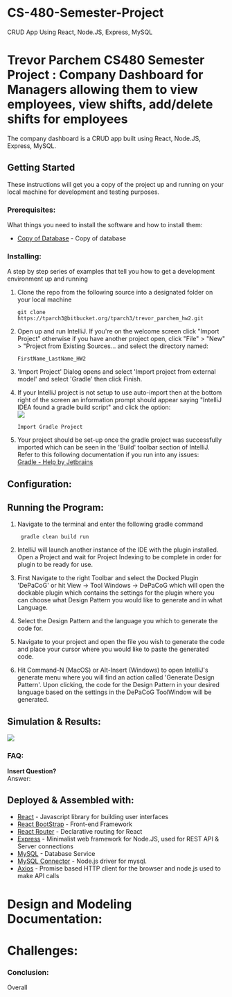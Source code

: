# CS-480-Semester-Project
CRUD App Using React, Node.JS, Express, MySQL


# Trevor Parchem CS480 Semester Project : Company Dashboard for Managers allowing them to view employees, view shifts, add/delete shifts for employees
The company dashboard is a CRUD app built using React, Node.JS, Express, MySQL.
  
## Getting Started  
  
These instructions will get you a copy of the project up and running on your local machine for development and testing purposes.  
  
### Prerequisites:  
  
What things you need to install the software and how to install them:  
* [Copy of Database]() - Copy of database
  
### Installing:  
  
A step by step series of examples that tell you how to get a development environment up and running  
  
1. Clone the repo from the following source into a designated folder on your local machine  
	```
	git clone https://tparch3@bitbucket.org/tparch3/trevor_parchem_hw2.git
	```

2. Open up and run IntelliJ. If you're on the welcome screen click "Import Project" otherwise if you have another project open, click "File" > "New" > "Project from Existing Sources... and select the directory named:  
	```
	FirstName_LastName_HW2 
	```

3. 'Import Project' Dialog opens and select 'Import project from external model' and select 'Gradle' then click Finish.  
4. If your IntelliJ project is not setup to use auto-import then at the bottom right of the screen an information prompt should appear saying "IntelliJ IDEA found a gradle build script" and click the option:  
	![](https://i.gyazo.com/b177183f21353c0e11e34b7987ffdb4c.png)   
    
	```
	Import Gradle Project 
	```
    
 5. Your project should be set-up once the gradle project was successfully imported which can be seen in the 'Build' toolbar section of IntelliJ.   
Refer to this following documentation if you run into any issues:  
    [Gradle - Help by Jetbrains](https://www.jetbrains.com/help/idea/gradle.html)  
    

## Configuration:  
  
## Running the Program:  
  
1. Navigate to the terminal and enter the following gradle command  
	```
	 gradle clean build run
	```  
    
2. IntelliJ will launch another instance of the IDE with the plugin installed. Open a Project and wait for Project Indexing to be complete in order for plugin to be ready for use.  
  
3. First Navigate to the right Toolbar and select the Docked Plugin 'DePaCoG' or hit View -> Tool Windows -> DePaCoG which will open the dockable plugin which contains the settings for the plugin where you can choose what Design Pattern you would like to generate and in what Language.   

4. Select the Design Pattern and the language you which to generate the code for.

5. Navigate to your project and open the file you wish to generate the code and place your cursor where you would like to paste the generated code.

6. Hit Command-N (MacOS) or Alt-Insert (Windows) to open IntelliJ's generate menu where you will find an action called 'Generate Design Pattern'. Upon clicking, the code for the Design Pattern in your desired language based on the settings in the DePaCoG ToolWindow will be generated. 

## Simulation & Results:
![](https://i.gyazo.com/235c9e2fa6aad6adf908df77fa35f674.gif)

### FAQ:  
**Insert Question?**   
Answer:   

## Deployed & Assembled with:  
* [React](https://reactjs.org/) - Javascript library for building user interfaces
* [React BootStrap](https://react-bootstrap.github.io/) - Front-end Framework
* [React Router](https://reactrouter.com/) - Declarative routing for React
* [Express](https://expressjs.com/) - Minimalist web framework for Node.JS, used for REST API & Server connections 
* [MySQL](https://www.mysql.com/) - Database Service 
* [MySQL Connector](https://www.npmjs.com/package/mysql) - Node.js driver for mysql. 
* [Axios](https://www.npmjs.com/package/axios) - Promise based HTTP client for the browser and node.js used to make API calls

# Design and Modeling Documentation:  

# Challenges:

### Conclusion:  
Overall 
